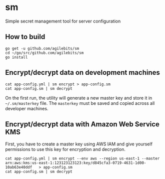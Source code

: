 # sm
Simple secret management tool for server configuration

## How to build

```
go get -u github.com/agilebits/sm
cd ~/go/src/github.com/agilebits/sm
go install
```
## Encrypt/decrypt data on development machines

```
cat app-config.yml | sm encrypt > app-config.sm
cat app-config.sm | sm decrypt
```

On the first run, the utility will generate a new master key and store it in `~/.sm/masterkey` file. The `masterkey` must be saved and copied across all developer machines.


## Encrypt/decrypt data with Amazon Web Service KMS

First, you have to create a master key using AWS IAM and give yourself permissions to use this key for encryption and decryption. 

```
cat app-config.yml | sm encrypt --env aws --region us-east-1 --master arn:aws:kms:us-east-1:123123123123:key/d845cfa3-0719-4631-1d00-10ab63e40ddf	> app-config.sm
cat app-config.sm | sm decrypt
```



